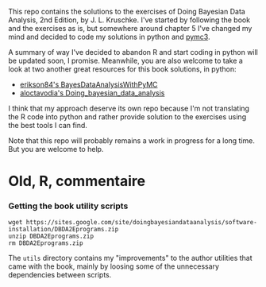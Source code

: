 This repo contains the solutions to the exercises of Doing Bayesian Data Analysis, 2nd Edition, by J. L. Kruschke.
I've started by following the book and the exercises as is, but somewhere around chapter 5 I've changed my mind and decided to code my solutions in python and [pymc3](https://github.com/pymc-devs/pymc3).

A summary of way I've decided to abandon R and start coding in python will be updated soon, I promise.
Meanwhile, you are also welcome to take a look at two another great resources for this book solutions, in python:

- [erikson84's BayesDataAnalysisWithPyMC](https://github.com/erikson84/BayesDataAnalysisWithPyMC)
- [aloctavodia's Doing_bayesian_data_analysis](https://github.com/aloctavodia/Doing_bayesian_data_analysis)

I think that my approach deserve its own repo because I'm not translating the R code into python and rather provide solution to the exercises using the best tools I can find.

Note that this repo will probably remains a work in progress for a long time. But you are welcome to help.

# Old, R, commentaire

### Getting the book utility scripts

    wget https://sites.google.com/site/doingbayesiandataanalysis/software-installation/DBDA2Eprograms.zip
    unzip DBDA2Eprograms.zip
    rm DBDA2Eprograms.zip

The `utils` directory contains my "improvements" to the author utilities that came with the book,
mainly by loosing some of the unnecessary dependencies between scripts.
